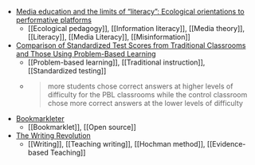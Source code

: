 - [Media education and the limits of “literacy”: Ecological orientations to performative platforms](https://www.tandfonline.com/doi/full/10.1080/03626784.2020.1865104)
	- [[Ecological pedagogy]], [[Information literacy]], [[Media theory]], [[Literacy]], [[Media Literacy]], [[Misinformation]]
- [Comparison of Standardized Test Scores from Traditional Classrooms and Those Using Problem-Based Learning](https://eric.ed.gov/?id=ED524771)
	- [[Problem-based learning]], [[Traditional instruction]], [[Standardized testing]]
	- >more students chose correct answers at higher levels of difficulty for the PBL classrooms while the control classroom chose more correct answers at the lower levels of difficulty
- [Bookmarkleter](https://chriszarate.github.io/bookmarkleter/)
	- [[Bookmarklet]], [[Open source]]
- [The Writing Revolution](https://www.thewritingrevolution.org/)
	- [[Writing]], [[Teaching writing]], [[Hochman method]], [[Evidence-based Teaching]]